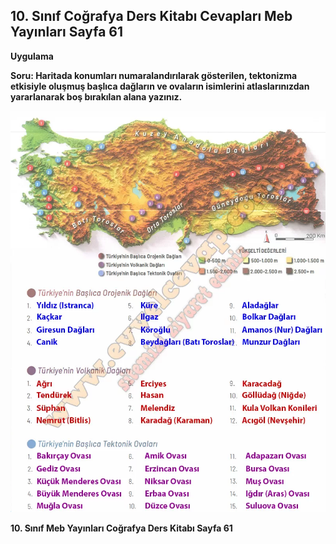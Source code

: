 ## 10. Sınıf Coğrafya Ders Kitabı Cevapları Meb Yayınları Sayfa 61

**Uygulama**

**Soru: Haritada konumları numaralandırılarak gösterilen, tektonizma etkisiyle oluşmuş başlıca dağların ve ovaların isimlerini atlaslarınızdan yararlanarak boş bırakılan alana yazınız.**

![](./image1.webp)

**10. Sınıf Meb Yayınları Coğrafya Ders Kitabı Sayfa 61**